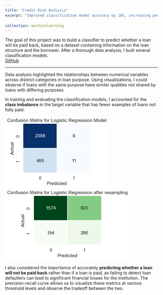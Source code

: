 ```yaml
---
title: "Credit Risk Analysis"
excerpt: "Improved classification model accuracy by 18%, increasing performance from 65% to 77%, and analyzed the trade-off between accuracy and F1 score for predicting the minority class.<br/>"

collection: machinelearning
---
```

The goal of this project was to build a classifier to predict whether a loan will be paid back, based on a dataset containing information on the loan structure and the borrower. After a thorough data analysis, I built several classification models.
<br/>
[GitHub](https://github.com/ciDSproj/loan_classification)

---

Data analysis highlighted the relationships between numerical variables across distinct categories in loan purpose. Using visualizations, I could observe if loans with the same purpose have similar qualities not shared by loans with differing purposes.


In training and evaluating the classification models, I accounted for the **class imbalance** in the target variable  that has fewer examples of loans not fully paid. 



<img src='/images/ml1_cm.png'>



<img src='/images/ml1_cm_resample.png'>



I also considered the importance of accurately **predicting whether a loan will not be paid back** rather than if a loan is paid, as failing to detect loan defaulters can lead to significant financial losses for the institution. The precision-recall curve allows us to visualize these metrics at various threshold levels and observe the tradeoff between the two.
